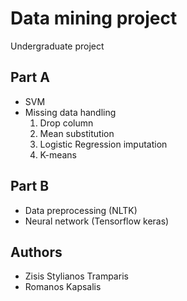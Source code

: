 # Data mining project
Undergraduate project
## Part A
* SVM
* Missing data handling
  1. Drop column
  2. Mean substitution
  3. Logistic Regression imputation
  4. K-means
## Part B
* Data preprocessing (NLTK)
* Neural network (Tensorflow keras)

## Authors
* Zisis Stylianos Tramparis
* Romanos Kapsalis
